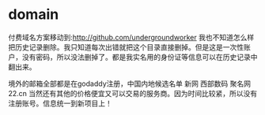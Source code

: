 # domain
付费域名方案移动到:http://github.com/undergroundworker
我也不知道怎么样把历史记录删除。我只知道每次出错就把这个目录直接删掉。但是这是一次性账户，没有密码，所以没法删掉了。都是我实名用的身份证等信息可以在历史记录中翻出来。


境外的邮箱全部都是在godaddy注册，中国内地候选名单 新网 西部数码 聚名网 22.cn 当然还有其他的价格便宜又可以交易的服务商。因为时间比较紧，所以没有注册账号。信息统一到新项目上！
